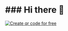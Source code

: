 <h1>### Hi there 👋</h1>
<a href='https://me-qr.com' border='0' style='cursor:pointer;display:block'><img src='https://cdn.me-qr.com/qr/53911118.png?v=1679976553' alt='Create qr code for free'></a>
